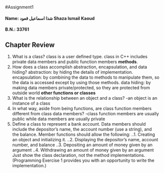 #Assignment1
#### Name: شذا اسماعيل قعود Shaza Ismail Kaoud
#### B.N.: 33761
Chapter Review
--------------
1. What is a class?
    class is a user defined type.
    class in C++ includes private data members and public function members **methods**.
2. How does a class accomplish abstraction, encapsulation, and data hiding?
  abstraction: by hiding the details of implementation.
  encapsulation: by combining the data to methods to manipulate them, so the data is accessed except by using those methods.
  data hiding: by making data members private/protected, so they are protected from outside world **other functions or classes**
3. What is the relationship between an object and a class?
  -an object is an instance of a class
4. In what way, aside from being functions, are class function members different from class data members?
  -class function members are usually public while data members are usually private
5. Define a class to represent a bank account. Data members should include the depositor’s name, the account number (use a string), and the balance. Member functions should allow the following:
..1. Creating an object and initializing it.
..2. Displaying the depositor’s name, account number, and balance
..3. Depositing an amount of money given by an argument
..4. Withdrawing an amount of money given by an argument
Just show the class declaration, not the method implementations. (Programming Exercise 1 provides you with an opportunity to write the implementation.)
